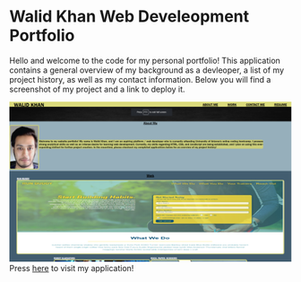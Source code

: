 # Walid Khan Web Develeopment Portfolio

Hello and welcome to the code for my personal portfolio! This application contains a general overview of my background as a devleoper, a list of my project history, as well as my contact information. Below you will find a screenshot of my project and a link to deploy it. 

<img src="assets\images\personal-portfolio-screenshot.png"/>
Press <a href="https://walidhkhan.github.io/">here</a> to visit my application!